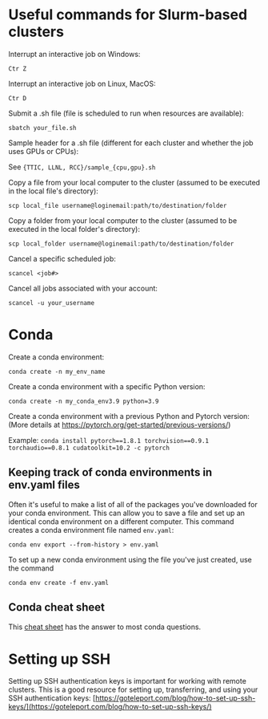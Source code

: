 # Useful commands for Slurm-based clusters

Interrupt an interactive job on Windows:

```Ctr Z```

Interrupt an interactive job on Linux, MacOS:

```Ctr D```

Submit a .sh file (file is scheduled to run when resources are available):

```sbatch your_file.sh```

Sample header for a .sh file (different for each cluster and whether the job uses GPUs or CPUs): 

See ```{TTIC, LLNL, RCC}/sample_{cpu,gpu}.sh```

Copy a file from your local computer to the cluster (assumed to be executed in the local file's directory):

```scp local_file username@loginemail:path/to/destination/folder```

Copy a folder from your local computer to the cluster (assumed to be executed in the local folder's directory):

```scp local_folder username@loginemail:path/to/destination/folder```

Cancel a specific scheduled job:

```scancel <job#>```

Cancel all jobs associated with your account:

```scancel -u your_username```

# Conda

Create a conda environment:

```conda create -n my_env_name```

Create a conda environment with a specific Python version:

```conda create -n my_conda_env3.9 python=3.9```

Create a conda environment with a previous Python and Pytorch version: (More details at https://pytorch.org/get-started/previous-versions/)

Example: ```conda install pytorch==1.8.1 torchvision==0.9.1 torchaudio==0.8.1 cudatoolkit=10.2 -c pytorch```

## Keeping track of conda environments in env.yaml files

Often it's useful to make a list of all of the packages you've downloaded for your conda environment. This can allow you to save a file and set up an identical conda environment on a different computer. This command creates a conda environment file named `env.yaml`: 
```
conda env export --from-history > env.yaml
```
To set up a new conda environment using the file you've just created, use the command 
```
conda env create -f env.yaml
```

## Conda cheat sheet

This [cheat sheet](https://docs.conda.io/projects/conda/en/4.6.0/_downloads/52a95608c49671267e40c689e0bc00ca/conda-cheatsheet.pdf) has the answer to most conda questions.

# Setting up SSH 

Setting up SSH authentication keys is important for working with remote clusters. This is a good resource for setting up, transferring, and using your SSH authentication keys: [https://goteleport.com/blog/how-to-set-up-ssh-keys/](https://goteleport.com/blog/how-to-set-up-ssh-keys/)